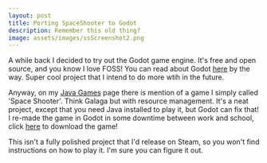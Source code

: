 ```yaml
---
layout: post
title: Porting SpaceShooter to Godot
description: Remember this old thing?
image: assets/images/ssScreenshot2.png
---
```

A while back I decided to try out the Godot game engine. It's free and open source, and you know I love FOSS! You can read about Godot <a href="https://godotengine.org/">here</a> by the way. Super cool project that I intend to do more wtih in the future.

Anyway, on my <a href="https://sudologic.net/java_games.html">Java Games</a> page there is mention of a game I simply called 'Space Shooter'. Think Galaga but with resource management. It's a neat project, except that you need Java installed to play it, but Godot can fix that! I re-made the game in Godot in some downtime between work and school, click <a href="https://files.dbwrush.com/s/WHbE8c5qsxwXJHj" download>here</a> to download the game!

This isn't a fully polished project that I'd release on Steam, so you won't find instructions on how to play it. I'm sure you can figure it out. 
